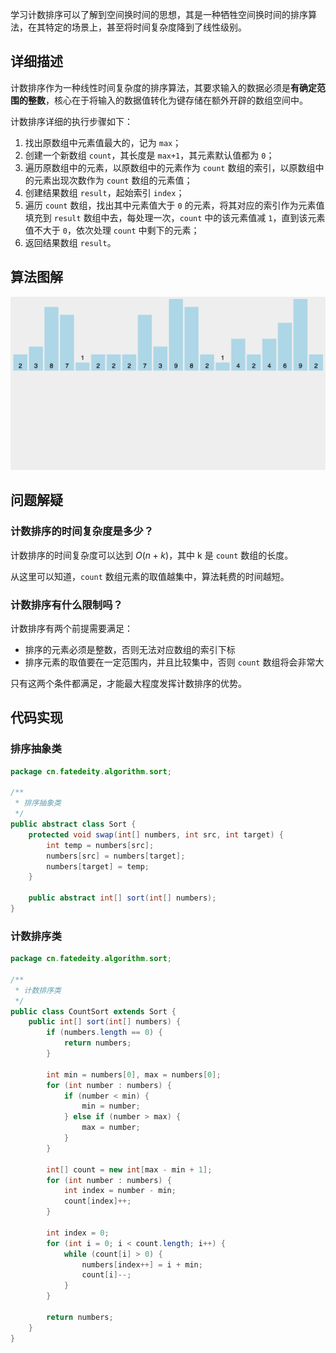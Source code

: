
学习计数排序可以了解到空间换时间的思想，其是一种牺牲空间换时间的排序算法，在其特定的场景上，甚至将时间复杂度降到了线性级别。

<!--more-->

## 详细描述

计数排序作为一种线性时间复杂度的排序算法，其要求输入的数据必须是**有确定范围的整数**，核心在于将输入的数据值转化为键存储在额外开辟的数组空间中。

计数排序详细的执行步骤如下：

1. 找出原数组中元素值最大的，记为 `max`；
2. 创建一个新数组 `count`，其长度是 `max+1`，其元素默认值都为 `0`；
3. 遍历原数组中的元素，以原数组中的元素作为 `count` 数组的索引，以原数组中的元素出现次数作为 `count` 数组的元素值；
4. 创建结果数组 `result`，起始索引 `index`；
5. 遍历 `count` 数组，找出其中元素值大于 `0` 的元素，将其对应的索引作为元素值填充到 `result` 数组中去，每处理一次，`count` 中的该元素值减 `1`，直到该元素值不大于 `0`，依次处理 `count` 中剩下的元素；
6. 返回结果数组 `result`。

## 算法图解

![计数排序](assets/计数排序.gif)

## 问题解疑

### 计数排序的时间复杂度是多少？

计数排序的时间复杂度可以达到 $O(n+k)$，其中 k 是 `count` 数组的长度。

从这里可以知道，`count` 数组元素的取值越集中，算法耗费的时间越短。

### 计数排序有什么限制吗？

计数排序有两个前提需要满足：

- 排序的元素必须是整数，否则无法对应数组的索引下标
- 排序元素的取值要在一定范围内，并且比较集中，否则 `count` 数组将会非常大

只有这两个条件都满足，才能最大程度发挥计数排序的优势。

## 代码实现

### 排序抽象类

```java
package cn.fatedeity.algorithm.sort;

/**
 * 排序抽象类
 */
public abstract class Sort {
    protected void swap(int[] numbers, int src, int target) {
        int temp = numbers[src];
        numbers[src] = numbers[target];
        numbers[target] = temp;
    }

    public abstract int[] sort(int[] numbers);
}
```

### 计数排序类

```java
package cn.fatedeity.algorithm.sort;

/**
 * 计数排序类
 */
public class CountSort extends Sort {
    public int[] sort(int[] numbers) {
        if (numbers.length == 0) {
            return numbers;
        }

        int min = numbers[0], max = numbers[0];
        for (int number : numbers) {
            if (number < min) {
                min = number;
            } else if (number > max) {
                max = number;
            }
        }

        int[] count = new int[max - min + 1];
        for (int number : numbers) {
            int index = number - min;
            count[index]++;
        }

        int index = 0;
        for (int i = 0; i < count.length; i++) {
            while (count[i] > 0) {
                numbers[index++] = i + min;
                count[i]--;
            }
        }

        return numbers;
    }
}
```

